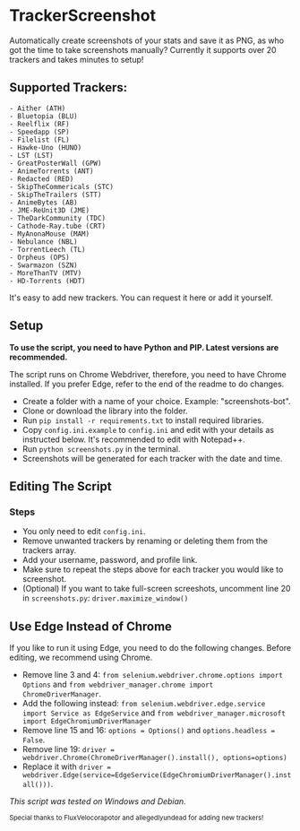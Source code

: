 # TrackerScreenshot
Automatically create screenshots of your stats and save it as PNG, as who got the time to take screenshots manually? Currently it supports over 20 trackers and takes minutes to setup! 


## Supported Trackers:
    - Aither (ATH)
    - Bluetopia (BLU)
    - Reelflix (RF)
    - Speedapp (SP)
    - Filelist (FL)
    - Hawke-Uno (HUNO)
    - LST (LST)
    - GreatPosterWall (GPW)
    - AnimeTorrents (ANT)
    - Redacted (RED)
    - SkipTheCommericals (STC)
    - SkipTheTrailers (STT)
    - AnimeBytes (AB)
    - JME-ReUnit3D (JME)
    - TheDarkCommunity (TDC)
    - Cathode-Ray.tube (CRT)
    - MyAnonaMouse (MAM)
    - Nebulance (NBL)
    - TorrentLeech (TL)
    - Orpheus (OPS)
    - Swarmazon (SZN)
    - MoreThanTV (MTV)
    - HD-Torrents (HDT)
    
    
It's easy to add new trackers. You can request it here or add it yourself.    

##  Setup

**To use the script, you need to have Python and PIP. Latest versions are recommended.**

The script runs on Chrome Webdriver, therefore, you need to have Chrome installed. If you prefer Edge, refer to the end of the readme to do changes.  

- Create a folder with a name of your choice. Example: "screenshots-bot". 
- Clone or download the library into the folder.
- Run `pip install -r requirements.txt` to install required libraries. 
- Copy `config.ini.example` to `config.ini` and edit with your details as instructed below. It's recommended to edit with Notepad++.
- Run `python screenshots.py` in the terminal.
- Screenshots will be generated for each tracker with the date and time.


## Editing The Script 

### Steps
- You only need to edit `config.ini`. 
- Remove unwanted trackers by renaming or deleting them from the trackers array. 
- Add your username, password, and profile link.
- Make sure to repeat the steps above for each tracker you would like to screenshot. 
- (Optional) If you want to take full-screen screeshots, uncomment line 20 in `screenshots.py`: `driver.maximize_window()`


## Use Edge Instead of Chrome

If you like to run it using Edge, you need to do the following changes. Before editing, we recommend using Chrome. 
- Remove line 3 and 4: `from selenium.webdriver.chrome.options import Options` and `from webdriver_manager.chrome import ChromeDriverManager`. 
- Add the following instead: `from selenium.webdriver.edge.service import Service as EdgeService` and `from webdriver_manager.microsoft import EdgeChromiumDriverManager`
- Remove line 15 and 16: `options = Options()` and `options.headless = False`. 
- Remove line 19: `driver = webdriver.Chrome(ChromeDriverManager().install(), options=options)`
- Replace it with `driver = webdriver.Edge(service=EdgeService(EdgeChromiumDriverManager().install()))`.


*This script was tested on Windows and Debian.*


<sub>Special thanks to FluxVelocorapotor and allegedlyundead for adding new trackers!</sub>
